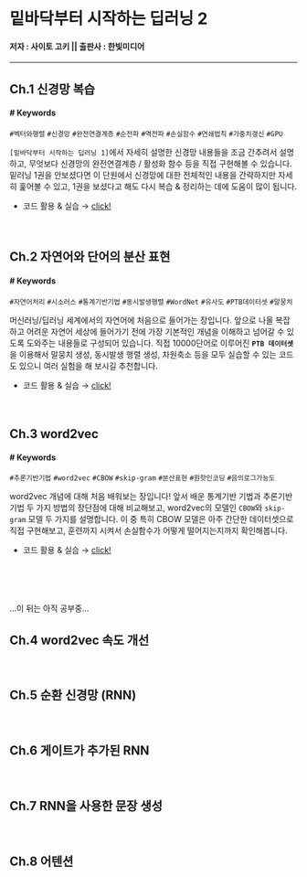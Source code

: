 # 밑바닥부터 시작하는 딥러닝 2
#### 저자 : 사이토 고키 ||  출판사 : 한빛미디어


---
## Ch.1 신경망 복습
#### \# Keywords   
`#벡터와행렬` `#신경망` `#완전연결계층` `#순전파` `#역전파` `#손실함수` `#연쇄법칙` `#가중치갱신` `#GPU`   


`[밑바닥부터 시작하는 딥러닝 1]`에서 자세히 설명한 신경망 내용들을 조금 간추려서 설명하고, 무엇보다 신경망의 완전연결계층 / 활성화 함수 등을 직접 구현해볼 수 있습니다. 밑러닝 1권을 안보셨다면 이 단원에서 신경망에 대한 전체적인 내용을 간략하지만 자세히 훑어볼 수 있고, 1권을 보셨다고 해도 다시 복습 & 정리하는 데에 도움이 많이 됩니다.


- 코드 활용 & 실습 → [click!](https://github.com/jeina7/Book_studying/blob/master/02_DeepLearning-from-scratch-2/%5BChap.1%5D%20Layers%2C%20TwoLayerNet%2C%20Trainer.ipynb)   

ㅤㅤㅤ　




## Ch.2 자연어와 단어의 분산 표현
#### \# Keywords   
`#자연어처리` `#시소러스` `#통계기반기법` `#동시발생행렬` `#WordNet` `#유사도` `#PTB데이터셋` `#말뭉치`   


머신러닝/딥러닝 세계에서의 자연어에 처음으로 들어가는 장입니다. 앞으로 나올 복잡하고 어려운 자연어 세상에 들어가기 전에 가장 기본적인 개념을 이해하고 넘어갈 수 있도록 도와주는 내용들로 구성되어 있습니다. 직접 10000단어로 이루어진 **`PTB 데이터셋`** 을 이용해서 말뭉치 생성, 동시발생 행렬 생성, 차원축소 등을 모두 실습할 수 있는 코드도 있으니 여러 실험을 해 보시길 추천합니다.


- 코드 활용 & 실습 → [click!](https://github.com/jeina7/Book_studying/blob/master/02_DeepLearning-from-scratch-2/%5BChap.2%5D%20corpus%2C%20co-occurence%20matrix%2C%20similarity%2C%20ppmi%2C%20visualize_2D.ipynb)   

ㅤㅤㅤ　




## Ch.3 word2vec
#### \# Keywords   
`#추론기반기법` `#word2vec` `#CBOW` `#skip-gram` `#분산표현` `#원핫인코딩` `#음의로그가능도`   


word2vec 개념에 대해 처음 배워보는 장입니다! 앞서 배운 통계기반 기법과 추론기반 기법 두 가지 방법의 장단점에 대해 비교해보고, word2vec의 모델인 `CBOW`와 `skip-gram` 모델 두 가지를 설명합니다. 이 중 특히 CBOW 모델은 아주 간단한 데이터셋으로 직접 구현해보고, 훈련까지 시켜서 손실함수가 어떻게 떨어지는지까지 확인해봅니다.


- 코드 활용 & 실습 → [click!](https://github.com/jeina7/Book_studying/blob/master/02_DeepLearning-from-scratch-2/%5BChap.3%5D%20Training%20Simple%20CBOW%20and%20get%20WordVector.ipynb)

ㅤㅤㅤ　



ㅤ　

...이 뒤는 아직 공부중...




## Ch.4 word2vec 속도 개선


ㅤㅤㅤ　




## Ch.5 순환 신경망 (RNN)

ㅤㅤㅤ　




## Ch.6 게이트가 추가된 RNN

ㅤㅤㅤ　




## Ch.7 RNN을 사용한 문장 생성

ㅤㅤㅤ　




## Ch.8 어텐션
